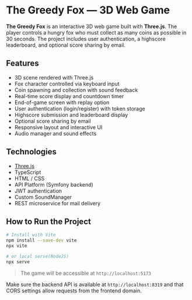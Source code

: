 # The Greedy Fox — 3D Web Game

**The Greedy Fox** is an interactive 3D web game built with **Three.js**. The player controls a hungry fox who must collect as many coins as possible in 30 seconds. The project includes user authentication, a highscore leaderboard, and optional score sharing by email.

## Features

- 3D scene rendered with Three.js
- Fox character controlled via keyboard input
- Coin spawning and collection with sound feedback
- Real-time score display and countdown timer
- End-of-game screen with replay option
- User authentication (login/register) with token storage
- Highscore submission and leaderboard display
- Optional score sharing by email
- Responsive layout and interactive UI
- Audio manager and sound effects

## Technologies

- [Three.js](https://threejs.org/)
- TypeScript
- HTML / CSS
- API Platform (Symfony backend)
- JWT authentication
- Custom SoundManager
- REST microservice for mail delivery

## How to Run the Project

```bash
# Install with Vite
npm install --save-dev vite
npx vite

# or local serve(NodeJS)
npx serve
```

> The game will be accessible at `http://localhost:5173`

Make sure the backend API is available at `http://localhost:8319` and that CORS settings allow requests from the frontend domain.

